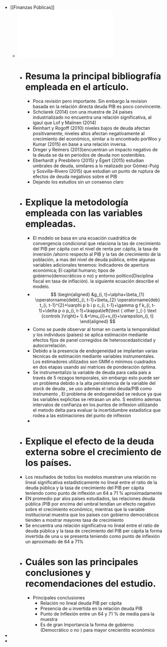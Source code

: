- [[Finanzas Públicas]]
	- ![El impacto de la deuda pública en el crecimiento económico.pdf](../assets/El_impacto_de_la_deuda_pública_en_el_crecimiento_económico_1642170225163_0.pdf)
		- # Resuma la principal bibliografía empleada en el artículo.
			- Poca revisión pero importante. Sin embargo la revision basada en la relación directa deuda PIB es poco convincente.
			- Schclarek  (2014) con una muestra de 24 países industrializado no encuentra una relación significativa, al igaul que Lof  y  Malinen  (2014)
			- Reinhart y Rogoff (2010) niveles bajos de deuda afectan positivamente, niveles altos afectan negativamente al crecimiento del económico, similar a lo encontrado porWoo y Kumar (2015) en base a una relación inversa.
			- Dreger  y  Reimers  (2013)encuentran un impacto negativo de la deuda se da en periodos de deuda non sostenibles.
			- Eberhardt  y  Presbitero  (2015) y Égert  (2015)  estudian umbrales de deuda, similares a lo realizado por Gómez-Puig y Sosvilla-Rivero  (2015) que  estudian un punto de ruptura de efectos de deuda negativos sobre el PIB
			- Dejando los estudios sin un consenso claro
		- # Explique la metodología empleada con las variables empleadas.
			- El modelo se basa en una ecuación cuadrática de convergencia condicional que relaciona la tas de crecimiento del PIB per cápita con el nivel de renta per cápita, la tasa de inversión /ahorro respecto al PIB y la tas de crecimiento de la población, a mas del nivel de deuda pública, entre algunas variables adicionales tenemos: Indicadores de apertura económica; El capital humano; tipos de gobierno(democráticos o no) y entorno político(Disciplina fiscal en tasa de inflación). la siguiente ecuación describe el modelo.
			-
			  $$
			  \begin{aligned}
			  &g_{i, t}=\alpha+\beta_{1} \operatorname{debt}_{i, t-1}+\beta_{2} \operatorname{deb} t_{i, t-1}^{2}+\varphi p b i p c_{i, t-1}+\gamma g f k_{i, t-1}+\delta p o p_{i, t-1}+\kappa\left(\text { other }_{-} \text {controls }\right)+ \\
			  &+\mu_{i}+v_{t}+\varepsilon_{i, t}
			  \end{aligned}
			  $$
			- Como se puede observar al tomar en cuenta la temporalidad y los individuos (países) se aplica estimación mediante efectos fijos de panel corregidos de heteroscedasticidad y autocorrelación.
			- Debido a la presencia de endogeneidad se implantan varias técnicas de estimación mediante variables instrumentales. Los estimadores utilizados son GMM o mínimos cuadrados en dos etapas  usando  así matrices de ponderación óptima.
			- Se instrumentalizo la variable de deuda para cada país a través de  5 rezagos temporales, sin embargo esto puede ser un problema debido a la alta persistencia de la variable del stock de deuda , se uso además el ratio deuda/PIB como instrumento , El problema de endogeneidad se reduce ya que las variables explicitas se retrasan un año. S eestimo ademas intervalos de confianza  en los puntos de inflexion utilizando el metodo delta para evaluar la incertidumbre estadistica que rodea a las estimaciones del punto de inflexion
			-
		- # Explique el efecto de la deuda externa sobre el crecimiento de los países.
		- Los resultados de todos los modelos muestran una relación no lineal significativa estadísticamente no lineal  entre el ratio de la deuda pública y la tasa de crecimiento del PIB per cápita teniendo como punto de inflexión un 64 a 71 % aproximadamente
		- EN promedio par alos países estudiados, las relaciones deuda  pública /PIB por encima del umbral tendían un efecto negativo sobre el crecimiento económico,  mientras que la variable institucional muestra que los países con gobierno democráticos tienden a mostrar mayores tasa de crecimiento
		- Se encuentra una relación significativa no lineal entre el ratio de deuda pública y la tasa de crecimiento del PIB per cápita la forma invertida de una u se presenta teniendo como punto de inflexión un aproximado de 64 a 71%
		- # Cuáles son las principales conclusiones y recomendaciones del estudio.
			- Principales conclusiones
				- Relación no lineal deuda PIB per cápita
				- Presencia de u invertida en la relación deuda PIB
				- Punto de Inflexión entre un 64 y 71 % de media para la muestra
				- Es  de gran Importancia  la forma de gobierno (Democrático o no ) para mayor crecientito económico
-
-